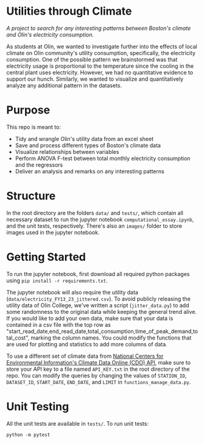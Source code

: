 # Utilities through Climate
*A project to search for any interesting patterns between Boston's climate and Olin's electricity consumption.*

As students at Olin, we wanted to investigate further into the effects of local climate on Olin community's utility consumption, specifically, the electricity consumption. One of the possible pattern we brainstormed was that electricity usage is proportional to the temperature since the cooling in the central plant uses electricity. However, we had no quantitative evidence to support our hunch. Similarly, we wanted to visualize and quantitatively analyze any additional pattern in the datasets. 


# Purpose

This repo is meant to:

- Tidy and wrangle Olin's utility data from an excel sheet
- Save and process different types of Boston's climate data
- Visualize relationships between variables
- Perform ANOVA F-test between total monthly electricity consumption and the regressors
- Deliver an analysis and remarks on any interesting patterns

# Structure

In the root directory are the folders `data/` and `tests/`, which contain all necessary dataset to run the jupyter notebook `computational_essay.ipynb`, and the unit tests, respectively. There's also an `images/` folder to store images used in the jupyter notebook.

# Getting Started

To run the jupyter notebook, first download all required python packages using `pip install -r requirements.txt`.

The jupyter notebook will also require the utility data (`data/electricity_FY13_23_jittered.csv`). To avoid publicly releasing the utility data of Olin College, we've written a script (`jitter_data.py`) to add some randomness to the original data while keeping the general trend alive. If you would like to add your own data, make sure that your data is contained in a csv file with the top row as "start_read_date,end_read_date,total_consumption,time_of_peak_demand,total_cost", marking the column names. You could modify the functions that are used for plotting and statistics to add more columns of data.

To use a different set of climate data from [National Centers for Environmental Information's Climate Data Online (CDO) API](https://www.ncdc.noaa.gov/cdo-web/webservices/v2), make sure to store your API key to a file named `API_KEY.txt` in the root directory of the repo. You can modify the queries by changing the values of `STATION_ID`, `DATASET_ID`, `START_DATE`, `END_DATE`, and `LIMIT` in `functions_manage_data.py`. 

# Unit Testing

All the unit tests are available in `tests/`. To run unit tests:  
```
python -m pytest
```